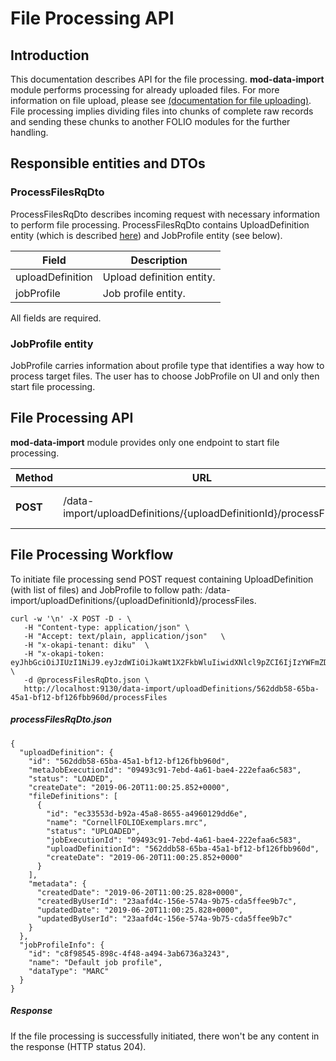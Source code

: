 # File Processing API

## Introduction

This documentation describes API for the file processing. 
**mod-data-import** module performs processing for already uploaded files. For more information on file upload, please see [(documentation for file uploading)](FileUploadApi.md).
File processing implies dividing files into chunks of complete raw records and sending these chunks to another FOLIO modules for the further handling.

## Responsible entities and DTOs

### ProcessFilesRqDto

ProcessFilesRqDto describes incoming request with necessary information to perform file processing. ProcessFilesRqDto contains UploadDefinition entity (which is described [here](FileUploadApi.md)) and JobProfile entity (see below).

|Field | Description |
| ------ | ------ |
| uploadDefinition | Upload definition entity. |
| jobProfile | Job profile entity. |
All fields are required.

### JobProfile entity 

JobProfile carries information about profile type that identifies a way how to process target files.
The user has to choose JobProfile on UI and only then start file processing.

## File Processing API

**mod-data-import** module provides only one endpoint to start file processing.

| Method | URL | ContentType |Description |
| ------ |------ | ------ |------ |
| **POST** | /data-import/uploadDefinitions/{uploadDefinitionId}/processFiles  | application/json | Starts the file processing |

## File Processing Workflow

To initiate file processing send POST request containing UploadDefinition (with list of files) and JobProfile 
to follow path: /data-import/uploadDefinitions/{uploadDefinitionId}/processFiles.
```
curl -w '\n' -X POST -D - \
   -H "Content-type: application/json" \
   -H "Accept: text/plain, application/json"   \
   -H "x-okapi-tenant: diku"  \
   -H "x-okapi-token: eyJhbGciOiJIUzI1NiJ9.eyJzdWIiOiJkaWt1X2FkbWluIiwidXNlcl9pZCI6IjIzYWFmZDRjLTE1NmUtNTc0YS05Yjc1LWNkYTVmZmVlOWI3YyIsImNhY2hlX2tleSI6ImU4MmYwODc0LTI5NGEtNDc2ZS1hOTZhLTAxMDU2YWE1N2EzYSIsImlhdCI6MTU2MTAxNzUxNiwidGVuYW50IjoiZGlrdSJ9.h_IJSUrGJ2hK06St79vGpWPNwzczkBDUk6q4Y7p_9K0" \
   -d @processFilesRqDto.json \
   http://localhost:9130/data-import/uploadDefinitions/562ddb58-65ba-45a1-bf12-bf126fbb960d/processFiles
```

##### processFilesRqDto.json

```
{
  "uploadDefinition": {
    "id": "562ddb58-65ba-45a1-bf12-bf126fbb960d",
    "metaJobExecutionId": "09493c91-7ebd-4a61-bae4-222efaa6c583",
    "status": "LOADED",
    "createDate": "2019-06-20T11:00:25.852+0000",
    "fileDefinitions": [
      {
        "id": "ec33553d-b92a-45a8-8655-a4960129dd6e",
        "name": "CornellFOLIOExemplars.mrc",
        "status": "UPLOADED",
        "jobExecutionId": "09493c91-7ebd-4a61-bae4-222efaa6c583",
        "uploadDefinitionId": "562ddb58-65ba-45a1-bf12-bf126fbb960d",
        "createDate": "2019-06-20T11:00:25.852+0000"
      }
    ],
    "metadata": {
      "createdDate": "2019-06-20T11:00:25.828+0000",
      "createdByUserId": "23aafd4c-156e-574a-9b75-cda5ffee9b7c",
      "updatedDate": "2019-06-20T11:00:25.828+0000",
      "updatedByUserId": "23aafd4c-156e-574a-9b75-cda5ffee9b7c"
    }
  },
  "jobProfileInfo": {
    "id": "c8f98545-898c-4f48-a494-3ab6736a3243",
    "name": "Default job profile",
    "dataType": "MARC"
  }
}
```

##### Response

If the file processing is successfully initiated, there won't be any content in the response (HTTP status 204).
